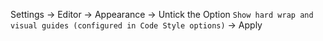 Settings → Editor → Appearance → Untick the Option `Show hard wrap and visual guides (configured in Code Style options)` → Apply
